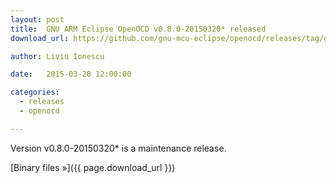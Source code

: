```yaml
---
layout: post
title:  GNU ARM Eclipse OpenOCD v0.8.0-20150320* released
download_url: https://github.com/gnu-mcu-eclipse/openocd/releases/tag/gae-0.8.0-20150320

author: Liviu Ionescu

date:   2015-03-20 12:00:00

categories:
  - releases
  - openocd

---
```


Version v0.8.0-20150320* is a maintenance release.

[Binary files »]({{ page.download_url }})
